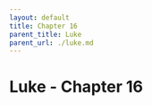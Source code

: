 ```yaml
---
layout: default
title: Chapter 16
parent_title: Luke
parent_url: ./luke.md
---
```


# Luke - Chapter 16
